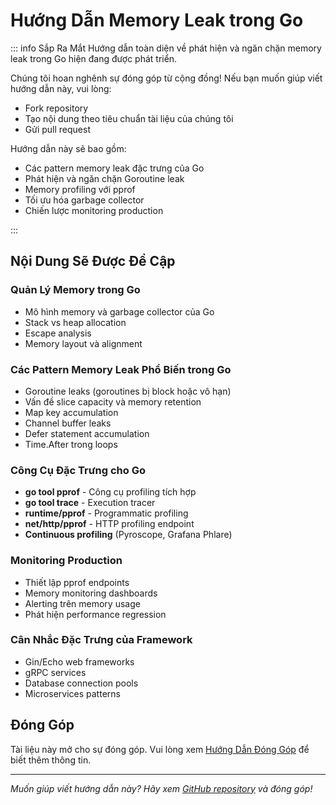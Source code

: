 # Hướng Dẫn Memory Leak trong Go

::: info Sắp Ra Mắt
Hướng dẫn toàn diện về phát hiện và ngăn chặn memory leak trong Go hiện đang được phát triển.

Chúng tôi hoan nghênh sự đóng góp từ cộng đồng! Nếu bạn muốn giúp viết hướng dẫn này, vui lòng:

- Fork repository
- Tạo nội dung theo tiêu chuẩn tài liệu của chúng tôi
- Gửi pull request

Hướng dẫn này sẽ bao gồm:

- Các pattern memory leak đặc trưng của Go
- Phát hiện và ngăn chặn Goroutine leak
- Memory profiling với pprof
- Tối ưu hóa garbage collector
- Chiến lược monitoring production

:::

## Nội Dung Sẽ Được Đề Cập

### Quản Lý Memory trong Go

- Mô hình memory và garbage collector của Go
- Stack vs heap allocation
- Escape analysis
- Memory layout và alignment

### Các Pattern Memory Leak Phổ Biến trong Go

- Goroutine leaks (goroutines bị block hoặc vô hạn)
- Vấn đề slice capacity và memory retention
- Map key accumulation
- Channel buffer leaks
- Defer statement accumulation
- Time.After trong loops

### Công Cụ Đặc Trưng cho Go

- **go tool pprof** - Công cụ profiling tích hợp
- **go tool trace** - Execution tracer
- **runtime/pprof** - Programmatic profiling
- **net/http/pprof** - HTTP profiling endpoint
- **Continuous profiling** (Pyroscope, Grafana Phlare)

### Monitoring Production

- Thiết lập pprof endpoints
- Memory monitoring dashboards
- Alerting trên memory usage
- Phát hiện performance regression

### Cân Nhắc Đặc Trưng của Framework

- Gin/Echo web frameworks
- gRPC services
- Database connection pools
- Microservices patterns

## Đóng Góp

Tài liệu này mở cho sự đóng góp. Vui lòng xem [Hướng Dẫn Đóng Góp](https://github.com/lamngockhuong/memory-leak/blob/main/CONTRIBUTING.md) để biết thêm thông tin.

---

*Muốn giúp viết hướng dẫn này? Hãy xem [GitHub repository](https://github.com/lamngockhuong/memory-leak) và đóng góp!*
